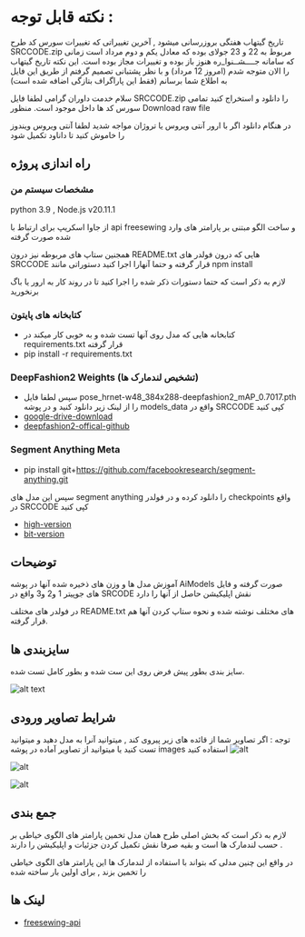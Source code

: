 # نکته قابل توجه : 
تاریخ گیتهاب هفتگی بروزرسانی میشود , آخرین تغییراتی که تغییرات سورس کد طرح SRCCODE.zip مربوط به 22 و 23 جولای بوده که معادل یکم و دوم مرداد است زمانی که سامانه جــــشــنوا_ره هنوز باز بوده و تغییرات مجاز بوده است. این نکته تاریخ گیتهاب را الان متوجه شدم (امروز 12 مرداد) و با نظر پشتبانی تصمیم گرفتم از طریق این فایل به اطلاع شما برسانم (فقط این پاراگراف بتازگی اضافه شده است)

سلام خدمت داوران گرامی لطفا فایل SRCCODE.zip را دانلود و استخراج کنید تمامی سورس کد ها داخل موجود است. منظور Download raw file


در هنگام دانلود اگر با ارور آنتی ویروس یا تروژان مواجه شدید لطفا آنتی ویروس ویندوز را خاموش کنید تا داناود تکمیل شود


## راه اندازی پروژه
### مشخصات سیستم من

python 3.9 , Node.js v20.11.1

از جاوا اسکریپ برای ارتباط با api freesewing و ساخت الگو مبتنی بر پارامتر های وارد شده صورت گرفته

همجنین ستاپ های مربوطه نیز درون README.txt هایی که درون فولدر های SRCCODE قرار گرفته و حتما آنهارا اجرا کنید
دستوراتی مانند npm install 

لازم به ذکر است که حتما دستورات ذکر شده را اجرا کنید تا در روند کار به ارور یا باگ برنخورید

### کتابخانه های پایتون

* کتابخانه هایی که مدل روی آنها تست شده و به خوبی کار میکند در requirements.txt قرار گرفته
* pip install -r requirements.txt




### DeepFashion2 Weights (تشخیص لندمارک ها)

* سپس لطفا فایل pose_hrnet-w48_384x288-deepfashion2_mAP_0.7017.pth را از لینک زیر دانلود کنید و در پوشه models_data واقع در SRCCODE کپی کنید
* [google-drive-download](https://drive.google.com/file/d/1hBr5tf5G0kndkQ-TKZ3CBtM7PRXxiF6j/view?usp=sharing)
* [deepfashion2-offical-github](https://github.com/svip-lab/HRNet-for-Fashion-Landmark-Estimation.PyTorch)

### Segment Anything Meta

* pip install git+https://github.com/facebookresearch/segment-anything.git


سپس این مدل های segment anything را دانلود کرده و در فولدر checkpoints واقع در SRCCODE کپی کنید


* [high-version](https://dl.fbaipublicfiles.com/segment_anything/sam_vit_h_4b8939.pth)
* [bit-version](https://dl.fbaipublicfiles.com/segment_anything/sam_vit_b_01ec64.pth)

## توضیحات

آموزش مدل ها و وزن های ذخیره شده آنها در پوشه AiModels صورت گرفته و فایل های جوپیتر 1 و2 و3 واقع در SRCODE نقش اپلیکیشن حاصل از آنها را دارد


در فولدر های مختلف README.txt های مختلف نوشته شده و نحوه ستاپ کردن آنها هم قرار گرفته.

## سایزبندی ها

سایز بندی بطور پیش فرض روی این ست شده و بطور کامل تست شده.

![alt text](https://i.postimg.cc/B6LrMcBP/Screenshot-2024-07-22-214905.png)

## شرایط تصاویر ورودی 

توجه : اگر تصاویر شما از قائده های زیر پیروی کند , میتوانید آنرا به مدل دهید و میتوانید تست کنید یا میتوانید از تصاویر آماده در پوشه images استفاده کنید
![alt](https://iili.io/dzeOh4R.md.png)

![alt](https://iili.io/dzeOMQa.md.png)

![alt](https://iili.io/dzeOWCJ.md.png)

## جمع بندی

لازم به ذکر است که بخش اصلی طرح همان مدل تخمین پارامتر های الگوی خیاطی بر حسب لندمارک ها است و بقیه صرفا نقش تکمیل کردن جزئیات و اپلیکیشن را دارند .

در واقع این چنین مدلی که بتواند با استفاده از لندمارک ها این پارامتر های الگوی خیاطی را تخمین بزند , برای اولین بار ساخته شده

## لینک ها

* [freesewing-api](https://github.com/freesewing/pattern-via-io)

